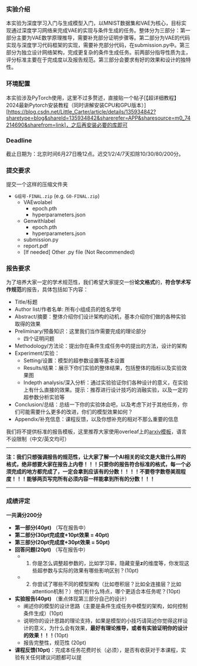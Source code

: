 ### 实验介绍

本实验为深度学习入门与生成模型入门，以MNIST数据集和VAE为核心，目标实现通过深度学习网络来完成VAE的实现与条件生成的任务。整体分为三部分：第一部分主要为VAE数学原理推导，需要补充部分证明步骤等。第二部分为VAE的代码实现与深度学习代码框架的实现，需要补充部分代码，在submission.py中。第三部分为独立设计网络架构，完成更复杂的条件生成任务。前两部分指导性质为主，评分标准主要在于完成度以及报告规范。第三部分会要求有好的效果和设计的独特性。

### 环境配置

本实验涉及PyTorch使用，这里不过多赘述，直接贴一个帖子[【超详细教程】2024最新Pytorch安装教程（同时讲解安装CPU和GPU版本）][https://blog.csdn.net/Little_Carter/article/details/135934842?sharetype=blog&shareId=135934842&sharerefer=APP&sharesource=m0_74214690&sharefrom=link]，之后再安装必要的库即可

### Deadline

截止日期为：北京时间6月27日晚12点。迟交1/2/4/7天扣除10/30/80/200分。

### 提交要求

提交一个这样的压缩文件夹

+ `G组号-FINAL.zip` (e.g. `G0-FINAL.zip`)
  + VAEwolabel
    + epoch.pth
    + hyperparameters.json
  + Genwithlabel
    + epoch.pth
    + hyperparameters.json
  + submission.py
  + report.pdf
  + [If needed] Other .py file (Not Recommended)

### 报告要求

为了培养大家一定的学术规范性，我们希望大家提交一份**论文格式**的，**符合学术写作规范**的报告，具体包括如下内容：

+ Title/标题
+ Author list/作者名单: 所有小组成员的姓名学号
+ Abstract/摘要：整体介绍你们设计架构的动机，基本介绍你们做的各种实验取得的效果
+ Preliminary/预备知识：这里我们当作需要完成的理论部分
  + 四个证明问题
+ Methodology/方法论：提出你在条件生成任务中的提出的方法，设计的架构
+ Experiment/实验：
  + Setting/设置：模型的超参数设置等基本设置
  + Results/结果：展示下你们实验的整体结果，包括整体的指标以及实验效果图
  + Indepth analysis/深入分析：通过实验验证你们各种设计的意义，在实验上有什么直接的效果。提示：推荐进行设计技巧的消融实验，以及一定的超参数分析实验等
+ Conclusion/总结：总结一下你的实验体会吧，以及考虑下对于其他任务，你们可能需要什么更多的改进，你们的模型效果如何？
+ Appendix/补充信息：课程反馈，以及你想补充的相对不那么重要的信息

我们将不提供标准的报告模板，这里推荐大家使用overleaf上的[arxiv模板](https://www.overleaf.com/latex/templates/arxiv-and-prime-ai-style-template/qdnhqytdqzsc)，语言不设限制（中文/英文均可）

**********************************

**注：我们只想强调报告的规范性，让大家了解一个AI相关的论文是大致什么样的格式，绝非想要大家在报告上内卷！！！只要你的报告符合标准的格式，每一个必须完成的地方都完成了，一定会拿到应该有的分数！！！！不要卷字数卷美观程度！！！能够两页写完所有必须内容一样能拿到所有的分数！！！**

---

### 成绩评定

**一共满分200分**

+ **第一部分(40pt)** （写在报告中）
+ **第二部分(30pt完成度+10pt效果 = 40pt)**
+ **第三部分(20pt完成度+30pt效果 = 50pt)**
+ **回答问题(20pt)** （写在报告中）
  + 1. 你是怎么调整超参数的，比如学习率，隐藏变量$\textbf{z}$的维度等，你发现这些超参数与实际的效果有哪些影响区别？(10pt)
  + 2. 你尝试了哪些不同的模型架构（比如卷积层？比如全连接层？比如attention机制？）他们有什么特点，哪个更适合本任务呢？(10pt)
+ **实验报告(40pt)** （重点体现第三部分自己的设计）
  + 阐述你的模型的设计思路（主要是条件生成任务中模型的架构，如何控制条件生成）(10pt)
  + 说明你的设计思路的理论支持，如果是模型的小技巧请简述你觉得这样设计的意义，为什么会有效果，**最好有理论推导，或者有实验证明你的设计的效果！！！**(10pt)
  + 报告完整性，规范性 (20pt)
+ **课程反馈(10pt)**：完成本任务花费时长（必须），是否有收获对于本课程，实验有关任何建议问题都可以提
